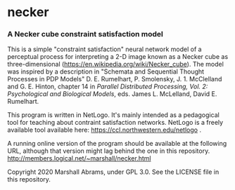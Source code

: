 necker 
===
### A Necker cube constraint satisfaction model

This is a simple "constraint satisfaction" neural network model of a
perceptual process for interpreting a 2-D image known as a Necker cube
as three-dimensional (https://en.wikipedia.org/wiki/Necker_cube). The
model was inspired by a description in "Schemata and Sequential Thought
Processes in PDP Models" D. E. Rumelhart, P. Smolensky, J. 1. McClelland
and G. E. Hinton, chapter 14 in *Parallel Distributed Processing, Vol.
2: Psychological and Biological Models*, eds. James L. McLelland, David
E. Rumelhart.

This program is written in NetLogo.  It's mainly intended as a
pedagogical tool for teaching about contraint satisfaction networks.
NetLogo is a freely available tool available here:
https://ccl.northwestern.edu/netlogo .

A running online version of the program should be available at the
following URL, although that version might lag behind the one in this
repository.  http://members.logical.net/~marshall/necker.html



Copyright 2020 Marshall Abrams, under GPL 3.0.  See the LICENSE file in
this repository.
